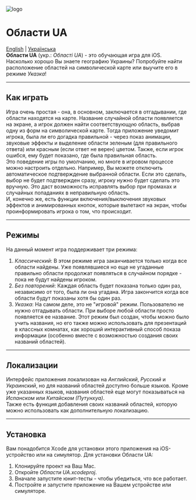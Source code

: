 ![logo](https://www.bitbucket.org/artem-y/oblasti_ua/raw/master/Oblasti%20UA/Assets.xcassets/AppIcon.appiconset/UkraineIcon_83.5@2x.png)
# Области UA

[English](https://www.bitbucket.org/artem-y/oblasti_ua/src/master/README.md) | [Українська](https://www.bitbucket.org/artem-y/oblasti_ua/src/master/README.uk.md)  
**Области UA** (укр.: *Області UA*) - это обучающая игра для iOS.  
Насколько хорошо Вы знаете географию Украины? Попробуйте найти расположение областей на символической карте или выучите его в режиме *Указка*!

---
## Как играть
Игра очень простая - она, в основном, заключается в отгадывании, где области находятся на карте.
Название случайной области появляется на экране, а игрок должен найти соответствующую область, выбрав одну из форм на символической карте.
Тогда приложение уведомит игрока, была ли его догадка правильной - через показ анимации, звуковые эффекты и выделение области зеленым (для правильного ответа) или красным (если ответ не верен) цветом.
Также, если игрок ошибся, ему будет показано, где была правильная область.  
Это поведение игры по умолчанию, но многе в игровом процессе можно настроить отдельно. Например, Вы можете отключить автоматическое подтверждение выбранной области. 
Если это сделать, выбор не будет подтвержден сразу, игроку нужно будет сделать это вручную. Это даст возможность исправлять выбор при промахах и случайных попаданиях в неправильную область.  
И, конечно же, есть функции включения/выключения звуковых эффектов и анимированных кнопок, которые вылетают на экран, чтобы проинформировать игрока о том, что происходит.

---
## Режимы
На данный момент игра поддерживает три режима:  

1. *Классический*: В этом режиме игра заканчивается только когда все области найдены. Уже появлявшиеся но еще не угаданные правильно области продолжат появляться в случайном порядке - пока не будут найдены игроком.
2. *Без повторений*: Каждая область будет показана только один раз, независимо от того, была ли она угадана. Игра закончится когда все области будут показаны хотя бы один раз.
3. *Указка*: На самом деле, это не "игровой" режим. Пользователю не нужно отгадывать области. При выборе любой области просто появляется ее название.
 Этот режим был создан, чтобы можно было учить названия, но его также можно использовать для презентаций в классных комнатах, как хороший интерактивный способ показа информации (особенно вместе с возможностью создания своих названий областей).  

---
## Локализации
Интерфейс приложения локализован на *Английский*, *Русский* и *Украинский*, но для названий областей доступно больше языков.
Кроме уже указанных языков, названия областей еще могут показываться на *Испанском* или *Китайском (Путунхуа)*.  
Также есть функция добавления своих названий областей, которую можно использовать как дополнительную локализацию.

---

## Установка

Вам понадобится Xcode для установки этого приложения на iOS-устройство или на симулятор.
Для установки Области UA:

1. Клонируйте проект на Ваш Mac.
2. Откройте *Области UA.xcodeproj*.
3. Вначале запустите юнит-тесты - чтобы убедиться, что все работает.
4. Постройте и запустите приложение на Вашем устройстве или симуляторе.